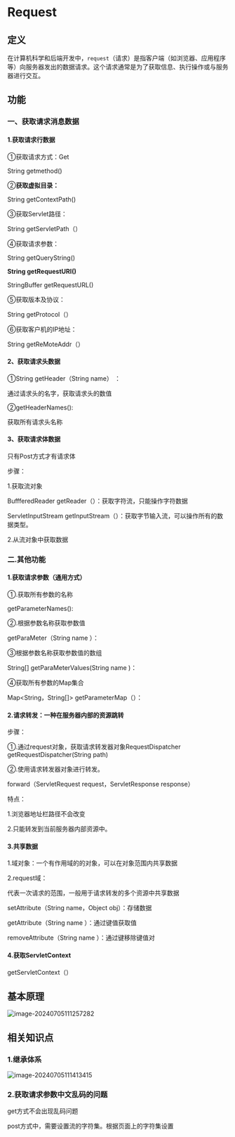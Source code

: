 # Request

## 定义

在计算机科学和后端开发中，`request`（请求）是指客户端（如浏览器、应用程序等）向服务器发出的数据请求。这个请求通常是为了获取信息、执行操作或与服务器进行交互。



## 功能

### 一、获取请求消息数据

#### 1.获取请求行数据

①获取请求方式：Get

String getmethod()

②**获取虚拟目录：**

String getContextPath()

③获取Servlet路径：

String getServletPath（）

④获取请求参数：

String getQueryString()

**String getRequestURI()**

StringBuffer getRequestURL() 

⑤获取版本及协议：

String getProtocol（）

⑥获取客户机的IP地址：

String getReMoteAddr（）



#### 2、获取请求头数据

①String getHeader（String name） ：

通过请求头的名字，获取请求头的数值

②getHeaderNames():

获取所有请求头名称

#### 3、获取请求体数据

只有Post方式才有请求体

步骤：

1.获取流对象

BuffferedReader  getReader（）：获取字符流，只能操作字符数据

ServletInputStream getInputStream（）：获取字节输入流，可以操作所有的数据类型。



2.从流对象中获取数据

 

### 二.其他功能



#### 1.获取请求参数（通用方式）



①.获取所有参数的名称

getParameterNames():

②.根据参数名称获取参数值

getParaMeter（String name ）：

③根据参数名称获取参数值的数组

String[] getParaMeterValues(String name )：

④获取所有参数的Map集合

Map<String，String[]> getParameterMap（）：



#### 2.请求转发：一种在服务器内部的资源跳转

步骤：

①.通过request对象，获取请求转发器对象RequestDispatcher getRequestDispatcher(String path)

②.使用请求转发器对象进行转发。

forward（ServletRequest request，ServletResponse response）

特点：

1.浏览器地址栏路径不会改变

2.只能转发到当前服务器内部资源中。



#### 3.共享数据

1.域对象：一个有作用域的的对象，可以在对象范围内共享数据

2.request域：

代表一次请求的范围，一般用于请求转发的多个资源中共享数据

 setAttribute（String name，Object obj）：存储数据

getAttribute（String name ）：通过键值获取值

removeAttribute（String name ）：通过键移除键值对

#### 4.获取ServletContext

getServletContext（）











## 基本原理

![image-20240705111257282](../TyporaImage/image-20240705111257282.png)

## 相关知识点

### 1.继承体系

![image-20240705111413415](../TyporaImage/image-20240705111413415.png)

### 2.获取请求参数中文乱码的问题

get方式不会出现乱码问题

post方式中，需要设置流的字符集。根据页面上的字符集设置